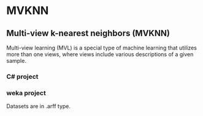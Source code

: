 # MVKNN
## Multi-view k-nearest neighbors (MVKNN)

Multi-view learning (MVL) is a special type of machine learning that utilizes more than one views, where views include various descriptions of a given sample.


### C# project
### weka project
Datasets are in .arff type. 
